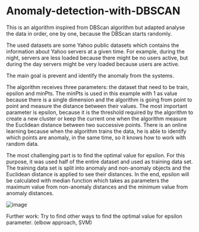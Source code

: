 # Anomaly-detection-with-DBSCAN

This is an algorithm inspired from DBScan algorithm but adapted analyse the data in order, one by one, because the DBScan starts randomly.

The used datasets are some Yahoo public datasets which contains the information about Yahoo servers at a given time. For example, during the night, servers are less loaded because there might be no users active, but during the day servers might be very loaded because users are active.

The main goal is prevent and identify the anomaly from the systems. 

The algorithm receives three parameters: the dataset that need to be train, epsilon and minPts. 
The minPts is used in this example with 1 as value because there is a single dimension and the algorithm is going from point to point and measure the distance between their values.
The most important parameter is epsilon, because it is the threshold required by the algorithm to create a new cluster or keep the current one when the algorithm measure the Euclidean distance between two successive points.
There is an online learning because when the algorithm trains the data, he is able to identify which points are anomaly, in the same time, so it knows how to work with random data.

The most challenging part is to find the optimal value for epsilon. 
For this purpose, it was used half of the entire dataset and used as training data set. 
The training data set is split into anomaly and non-anomaly objects and the Euclidean distance is applied to see their distances.
In the end, epsilon will be calculated with median function which takes as parameters the maximum value from non-anomaly distances and the minimum value from anomaly distances. 

![image](https://user-images.githubusercontent.com/22441947/109378443-45d9ba80-78db-11eb-82fc-3bd138a3d88e.png)

Further work: Try to find other ways to find the optimal value for epsilon parameter. (elbow approach, SVM)
